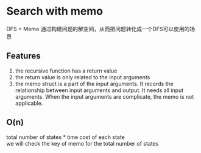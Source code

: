 # Search with memo
DFS + Memo
通过构建问题的解空间，从而把问题转化成一个DFS可以使用的场景
## Features
1. the recursive function has a return value
2. the return value is only related to the input arguments
3. the memo struct is a part of the input arguments. It records the relationship between input arguments and output. It needs all input arguments. When the input arguments are complicate, the memo is not applicable.
## O(n)
total number of states * time cost of each state  
we will check the key of memo for the total number of states
